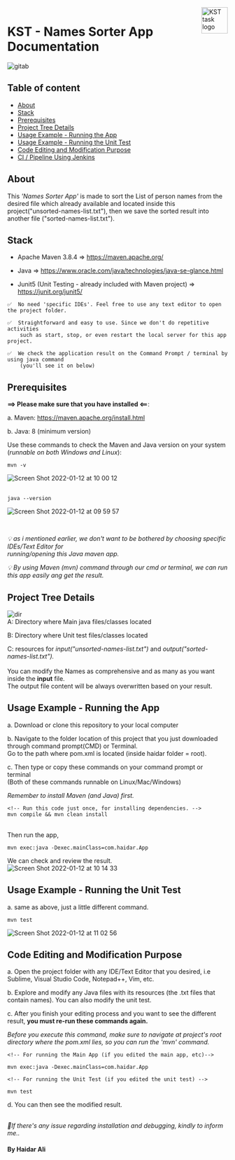 <a href="https://github.com/haidargit/KST-SortingThousandNames-Haidar_Ali">
    <img src="https://www.kst.co.id/images/kst-logo-100x100.png" alt="KST task logo" title="KST" align="right" height="60" />
</a>

# KST - Names Sorter App Documentation
![gitab](https://user-images.githubusercontent.com/33404432/149063206-592252f7-20ce-4e29-beab-8159fdc363e3.jpg)

## Table of content

- [About](#about)
- [Stack](#stack)
- [Prerequisites](#prerequisites)
- [Project Tree Details](#project-tree-details)
- [Usage Example - Running the App](#usage-example---running-the-app)
- [Usage Example - Running the Unit Test](#usage-example---running-the-unit-test)
- [Code Editing and Modification Purpose](#code-editing-and-modification-purpose)
- [CI / Pipeline Using Jenkins](#)



## About
This _'Names Sorter App'_ is made to sort the List of person names from the desired file which already available and located inside this project("unsorted-names-list.txt"), then we save the sorted result into another file ("sorted-names-list.txt").



## Stack
- Apache Maven 3.8.4    => https://maven.apache.org/

- Java                  => https://www.oracle.com/java/technologies/java-se-glance.html

- Junit5 (Unit Testing - already included with Maven project) => https://junit.org/junit5/

```
✅  No need 'specific IDEs'. Feel free to use any text editor to open the project folder. 

✅  Straightforward and easy to use. Since we don't do repetitive activities  
    such as start, stop, or even restart the local server for this app project.      

✅  We check the application result on the Command Prompt / terminal by using java command  
    (you'll see it on below)
```



## Prerequisites
**==>  Please make sure that you have installed  <==**: 

a. Maven: https://maven.apache.org/install.html  

b. Java: 8 (minimum version)

Use these commands to check the Maven and Java version on your system (_runnable on both Windows and Linux_):
```
mvn -v
```
![Screen Shot 2022-01-12 at 10 00 12](https://user-images.githubusercontent.com/33404432/149057251-6a8bef9b-6175-4985-8d89-6d3243d14d1c.png)
<br /><br />  


```
java --version
```
![Screen Shot 2022-01-12 at 09 59 57](https://user-images.githubusercontent.com/33404432/149056543-1a62427c-54b1-479b-8573-8000b24d2d5a.png)

<br />  

_💡 as i mentioned earlier, we don't want to be bothered by choosing specific IDEs/Text Editor for   
running/opening this Java maven app._  

_💡 By using Maven (mvn) command through our cmd or terminal, we can run this app easily ang get the result._


## Project Tree Details
![dir](https://user-images.githubusercontent.com/33404432/149060339-3935568f-1a1f-44e3-9bde-4e3578da670b.jpg)
<br />
A: Directory where Main java files/classes located  

B: Directory where Unit test files/classes located  

C: resources for _input("unsorted-names-list.txt")_ and _output("sorted-names-list.txt")._  
<br />
You can modify the Names as comprehensive and as many as you want inside the **input** file.  
The output file content will be always overwritten based on your result.  
## Usage Example - Running the App
a. Download or clone this repository to your local computer

b. Navigate to the folder location of this project that you just downloaded through command prompt(CMD) or Terminal.  
Go to the path where pom.xml is located (inside haidar folder = root).

c. Then type or copy these commands on your command prompt or terminal  
(Both of these commands runnable on Linux/Mac/Windows)  

_Remember to install Maven (and Java) first._  

```
<!-- Run this code just once, for installing dependencies. -->
mvn compile && mvn clean install  
```
<br />Then run the app,  
```
mvn exec:java -Dexec.mainClass=com.haidar.App  
```   

We can check and review the result.  
![Screen Shot 2022-01-12 at 10 14 33](https://user-images.githubusercontent.com/33404432/149057592-72f9d12d-fb2d-4e73-a0d6-60d958680b5e.png)



## Usage Example - Running the Unit Test

a. same as above, just a little different command.   
```
mvn test
```   
![Screen Shot 2022-01-12 at 11 02 56](https://user-images.githubusercontent.com/33404432/149061906-f04b5e7c-81d1-4e16-97cb-d9a99b85ee8c.png)


## Code Editing and Modification Purpose
a. Open the project folder with any IDE/Text Editor that you desired, i.e Sublime, Visual Studio Code, Notepad++, Vim, etc.   

b. Explore and modify any Java files with its resources (the .txt files that contain names). You can also modify the unit test.  

c. After you finish your editing process and you want to see the different result, **you must re-run these commands again.**  

_Before you execute this command, make sure to navigate at project's root directory where the pom.xml lies, so you can run the 'mvn' command._
```
<!-- For running the Main App (if you edited the main app, etc)-->

mvn exec:java -Dexec.mainClass=com.haidar.App  
```
```
<!-- For running the Unit Test (if you edited the unit test) -->

mvn test
```
d. You can then see the modified result.
<br /><br />  

_🦠If there's any issue regarding installation and debugging, kindly to inform me.._    
  
#### By Haidar Ali
